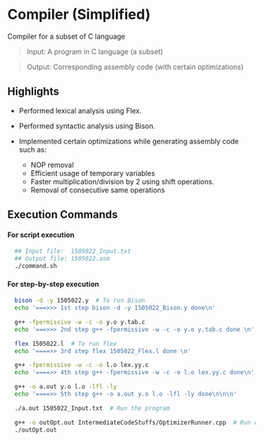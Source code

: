 # Compiler (Simplified)
Compiler for a subset of C language

> Input: A program in C language (a subset)

> Output: Corresponding assembly code (with certain optimizations)

## Highlights

- Performed lexical analysis using Flex.

- Performed syntactic analysis using Bison.

- Implemented certain optimizations while generating assembly code such as: 
    * NOP removal
    * Efficient usage of temporary variables
    * Faster multiplication/division by 2 using shift operations.
    * Removal of consecutive same operations

## Execution Commands

#### For script execution
```bash
  ## Input file:  1505022_Input.txt 
  ## Output file: 1505022.asm
  ./command.sh
```

#### For step-by-step execution
```bash
  bison -d -y 1505022.y  # To run Bison
  echo '===>>> 1st step bison -d -y 1505022_Bison.y done\n'

  g++ -fpermissive -w -c -o y.o y.tab.c
  echo '===>>> 2nd step g++ -fpermissive -w -c -o y.o y.tab.c done \n'

  flex 1505022.l  # To run flex
  echo '====>> 3rd step flex 1505022_Flex.l done \n'

  g++ -fpermissive -w -c -o l.o lex.yy.c
  echo '====>> 4th step g++ -fpermissive -w -c -o l.o lex.yy.c done\n'

  g++ -o a.out y.o l.o -lfl -ly
  echo '====>> 5th step g++ -o a.out y.o l.o -lfl -ly done\n\n\n'

  ./a.out 1505022_Input.txt  # Run the program

  g++ -o outOpt.out IntermediateCodeStuffs/OptimizerRunner.cpp  # Run optimizations
  ./outOpt.out

```

